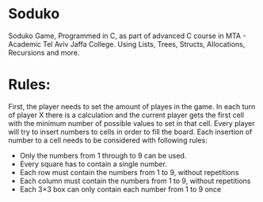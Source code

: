 # Soduko
Soduko Game,
Programmed in C, as part of advanced C course in MTA - Academic Tel Aviv Jaffa College.
Using Lists, Trees, Structs, Allocations, Recursions and more.

# Rules:
First, the player needs to set the amount of playes in the game.
In each turn of player X there is a calculation and the current player gets the first cell with the minimum number of possible values to set in that cell.
Every player will try to insert numbers to cells in order to fill the board.
Each insertion of number to a cell needs to be considered with following rules:
 - Only the numbers from 1 through to 9 can be used.
 - Every square has to contain a single number.
 - Each row must contain the numbers from 1 to 9, without repetitions
 - Each column must contain the numbers from 1 to 9, without repetitions
 - Each 3×3 box can only contain each number from 1 to 9 once
